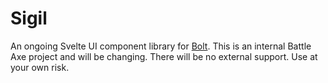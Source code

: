 # Sigil

An ongoing Svelte UI component library for [Bolt](https://github.com/hyperbrew/bolt-cep). This is an internal Battle Axe project and will be changing. There will be no external support. Use at your own risk. 
